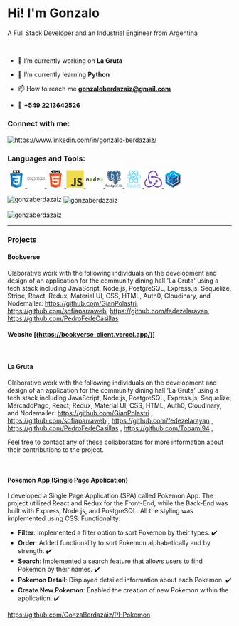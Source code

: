 <h1>Hi! I'm Gonzalo</h1>
<p>A Full Stack Developer and an Industrial Engineer from Argentina</p>
<br />


- 🔭 I’m currently working on **La Gruta**

- 🌱 I’m currently learning **Python**

- 📫 How to reach me **gonzaloberdazaiz@gmail.com**

- 📲 **+549 2213642526**

<h3 align="left">Connect with me:</h3>
<p align="left">
<a href="https://linkedin.com/in/https://www.linkedin.com/in/gonzalo-berdazaiz/" target="blank"><img align="center" src="https://raw.githubusercontent.com/rahuldkjain/github-profile-readme-generator/master/src/images/icons/Social/linked-in-alt.svg" alt="https://www.linkedin.com/in/gonzalo-berdazaiz/" height="30" width="40" /></a>
</p>

<h3 align="left">Languages and Tools:</h3>
<p align="left"> <a href="https://www.w3schools.com/css/" target="_blank" rel="noreferrer"> <img src="https://raw.githubusercontent.com/devicons/devicon/master/icons/css3/css3-original-wordmark.svg" alt="css3" width="40" height="40"/> </a> <a href="https://expressjs.com" target="_blank" rel="noreferrer"> <img src="https://raw.githubusercontent.com/devicons/devicon/master/icons/express/express-original-wordmark.svg" alt="express" width="40" height="40"/> </a> <a href="https://www.w3.org/html/" target="_blank" rel="noreferrer"> <img src="https://raw.githubusercontent.com/devicons/devicon/master/icons/html5/html5-original-wordmark.svg" alt="html5" width="40" height="40"/> </a> <a href="https://developer.mozilla.org/en-US/docs/Web/JavaScript" target="_blank" rel="noreferrer"> <img src="https://raw.githubusercontent.com/devicons/devicon/master/icons/javascript/javascript-original.svg" alt="javascript" width="40" height="40"/> </a> <a href="https://nodejs.org" target="_blank" rel="noreferrer"> <img src="https://raw.githubusercontent.com/devicons/devicon/master/icons/nodejs/nodejs-original-wordmark.svg" alt="nodejs" width="40" height="40"/> </a> <a href="https://www.postgresql.org" target="_blank" rel="noreferrer"> <img src="https://raw.githubusercontent.com/devicons/devicon/master/icons/postgresql/postgresql-original-wordmark.svg" alt="postgresql" width="40" height="40"/> </a> <a href="https://reactjs.org/" target="_blank" rel="noreferrer"> <img src="https://raw.githubusercontent.com/devicons/devicon/master/icons/react/react-original-wordmark.svg" alt="react" width="40" height="40"/> </a> <a href="https://redux.js.org" target="_blank" rel="noreferrer"> <img src="https://raw.githubusercontent.com/devicons/devicon/master/icons/redux/redux-original.svg" alt="redux" width="40" height="40"/> </a> <a href="https://sequelize.org/" target="_blank" target="_blank" rel="noreferrer"> <img src="https://github.com/devicons/devicon/blob/master/icons/sequelize/sequelize-original.svg" alt="sequelize" width="40" height="40"/> </a> </p>

<p><img align="left" src="https://github-readme-stats.vercel.app/api/top-langs?username=gonzaberdazaiz&show_icons=true&locale=en&layout=compact" alt="gonzaberdazaiz" /></p>

<p>&nbsp;<img align="center" src="https://github-readme-stats.vercel.app/api?username=gonzaberdazaiz&show_icons=true&locale=en" alt="gonzaberdazaiz" /></p>

<p><img align="center" src="https://github-readme-streak-stats.herokuapp.com/?user=gonzaberdazaiz&" alt="gonzaberdazaiz" /></p>

-------------------
###  Projects

#### Bookverse 
Claborative work with the following individuals on the development and design of an application for the community dining hall 'La Gruta' using a tech stack including JavaScript, Node.js, PostgreSQL, Express.js, Sequelize, Stripe, React, Redux, Material UI, CSS, HTML, Auth0, Cloudinary, and Nodemailer: 
https://github.com/GianPolastri, https://github.com/sofiaparraweb, https://github.com/fedezelarayan, https://github.com/PedroFedeCasillas
<br />
#### Website [(https://bookverse-client.vercel.app/)]

<br />

#### La Gruta 
Claborative work with the following individuals on the development and design of an application for the community dining hall 'La Gruta' using a tech stack including JavaScript, Node.js, PostgreSQL, Express.js, Sequelize, MercadoPago, React, Redux, Material UI, CSS, HTML, Auth0, Cloudinary, and Nodemailer:
https://github.com/GianPolastri , 
https://github.com/sofiaparraweb , 
https://github.com/fedezelarayan , 
https://github.com/PedroFedeCasillas , 
https://github.com/Tobami94 , 

Feel free to contact any of these collaborators for more information about their contributions to the project.

<br />

#### Pokemon App (Single Page Application)
I developed a Single Page Application (SPA) called Pokemon App. The project utilized React and Redux for the Front-End, while the Back-End was built with Express, Node.js, and PostgreSQL. All the styling was implemented using CSS.
Functionality:
* **Filter**: Implemented a filter option to sort Pokemon by their types. ✔️
* **Order**: Added functionality to sort Pokemon alphabetically and by strength. ✔️
* **Search**: Implemented a search feature that allows users to find Pokemon by their names. ✔️
* **Pokemon Detail**: Displayed detailed information about each Pokemon. ✔️
* **Create New Pokemon**: Enabled the creation of new Pokemon within the application. ✔️

https://github.com/GonzaBerdazaiz/PI-Pokemon
